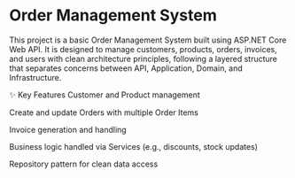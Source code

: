 # Order Management System
This project is a basic Order Management System built using ASP.NET Core Web API. It is designed to manage customers, products, orders, invoices, and users with clean architecture principles, following a layered structure that separates concerns between API, Application, Domain, and Infrastructure.

✨ Key Features
Customer and Product management

Create and update Orders with multiple Order Items

Invoice generation and handling

Business logic handled via Services (e.g., discounts, stock updates)

Repository pattern for clean data access
